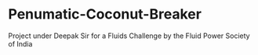 # Penumatic-Coconut-Breaker
Project under Deepak Sir for a Fluids Challenge by the Fluid Power Society of India

